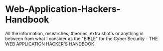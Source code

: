 # Web-Application-Hackers-Handbook
All the information, researches, theories, extra shot's or anything in between from what I consider as the "BIBLE" for the Cyber Security - THE WEB APPLICATION HACKER'S HANDBOOK
